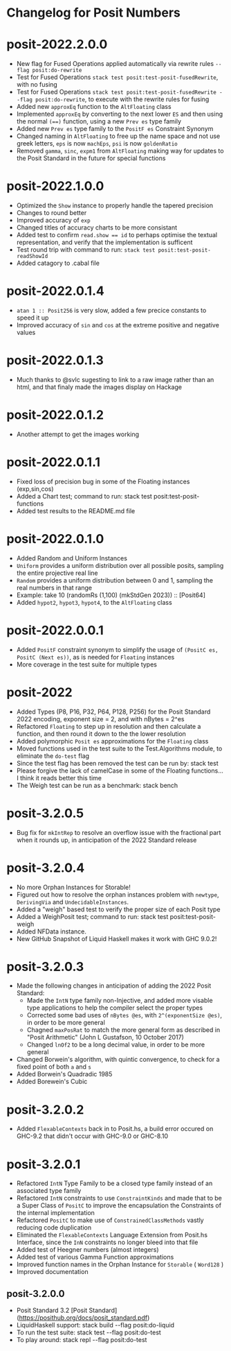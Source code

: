 # Changelog for Posit Numbers

# posit-2022.2.0.0

  * New flag for Fused Operations applied automatically via rewrite rules `--flag posit:do-rewrite`
  * Test for Fused Operations `stack test posit:test-posit-fusedRewrite`, with no fusing
  * Test for Fused Operations `stack test posit:test-posit-fusedRewrite --flag posit:do-rewrite`, to execute with the rewrite rules for fusing
  * Added new `approxEq` function to the `AltFloating` class
  * Implemented `approxEq` by converting to the next lower `ES` and then using the normal `(==)` function, using a new `Prev es` type family
  * Added new `Prev es` type family to the `PositF es` Constraint Synonym
  * Changed naming in `AltFloating` to free up the name space and not use greek letters, `eps` is now `machEps`, `psi` is now `goldenRatio`
  * Removed `gamma`, `sinc`, `expm1` from `AltFloating` making way for updates to the Posit Standard in the future for special functions

# posit-2022.1.0.0

  * Optimized the `Show` instance to properly handle the tapered precision
  * Changes to round better
  * Improved accuracy of `exp`
  * Changed titles of accuracy charts to be more consistant
  * Added test to confirm `read.show == id` to perhaps optimise the textual representation, and verify that the implementation is sufficent
  * Test round trip with command to run: `stack test posit:test-posit-readShowId`
  * Added catagory to .cabal file

# posit-2022.0.1.4

  * `atan 1 :: Posit256` is very slow, added a few precice constants to speed it up
  * Improved accuracy of `sin` and `cos` at the extreme positive and negative values

# posit-2022.0.1.3

  * Much thanks to @svlc sugesting to link to a raw image rather than an html, and that finaly made the images display on Hackage

# posit-2022.0.1.2

  * Another attempt to get the images working

# posit-2022.0.1.1

  * Fixed loss of precision bug in some of the Floating instances (exp,sin,cos)
  * Added a Chart test; command to run: stack test posit:test-posit-functions
  * Added test results to the README.md file

# posit-2022.0.1.0

  * Added Random and Uniform Instances
  * `Uniform` provides a uniform distribution over all possible posits, sampling the entire projective real line
  * `Random` provides a uniform distribution between 0 and 1, sampling the real numbers in that range
  * Example: take 10 (randomRs (1,100) (mkStdGen 2023)) :: [Posit64]
  * Added `hypot2`, `hypot3`, `hypot4`, to the `AltFloating` class

# posit-2022.0.0.1

  * Added `PositF` constraint synonym to simplify the usage of `(PositC es, PositC (Next es))`, as is needed for `Floating` instances
  * More coverage in the test suite for multiple types

# posit-2022

  * Added Types (P8, P16, P32, P64, P128, P256) for the Posit Standard 2022 encoding, exponent size = 2, and with nBytes = 2^es
  * Refactored `Floating` to step up in resolution and then calculate a function, and then round it down to the the lower resolution
  * Added polymorphic `Posit es` approximations for the `Floating` class
  * Moved functions used in the test suite to the Test.Algorithms module, to eliminate the `do-test` flag
  * Since the test flag has been removed the test can be run by: stack test
  * Please forgive the lack of camelCase in some of the Floating functions... I think it reads better this time
  * The Weigh test can be run as a benchmark: stack bench

# posit-3.2.0.5

  * Bug fix for `mkIntRep` to resolve an overflow issue with the fractional part when it rounds up, in anticipation of the 2022 Standard release

# posit-3.2.0.4

  * No more Orphan Instances for Storable!
  * Figured out how to resolve the orphan instances problem with `newtype`, `DerivingVia` and `UndecidableInstances`.
  * Added a "weigh" based test to verify the proper size of each Posit type
  * Added a WeighPosit test; command to run: stack test posit:test-posit-weigh
  * Added NFData instance.
  * New GitHub Snapshot of Liquid Haskell makes it work with GHC 9.0.2!

# posit-3.2.0.3

  * Made the following changes in anticipation of adding the 2022 Posit Standard:
      * Made the `IntN` type family non-Injective, and added more visable type applications to help the compiler select the proper types
      * Corrected some bad uses of `nBytes @es`, with `2^(exponentSize @es)`, in order to be more general
      * Chagned `maxPosRat` to match the more general form as described in "Posit Arithmetic" (John L Gustafson, 10 October 2017)
      * Changed `lnOf2` to be a long decimal value, in order to be more general
  * Changed Borwein's algorithm, with quintic convergence, to check for a fixed point of both `a` and `s`
  * Added Borwein's Quadradic 1985
  * Added Borewein's Cubic

# posit-3.2.0.2

  * Added `FlexableContexts` back in to Posit.hs, a build error occured on GHC-9.2 that didn't occur with GHC-9.0 or GHC-8.10

# posit-3.2.0.1

  * Refactored `IntN` Type Family to be a closed type family instead of an associated type family
  * Refactored `IntN` constraints to use `ConstraintKinds` and made that to be a Super Class of `PositC` to improve the encapsulation the Constraints of the internal implementation
  * Refactored `PositC` to make use of `ConstrainedClassMethods` vastly reducing code duplication
  * Eliminated the `FlexableContexts` Language Extension from Posit.hs Interface, since the `InN` constraints no longer bleed into that file
  * Added test of Heegner numbers (almost integers)
  * Added test of various Gamma Function approximations
  * Improved function names in the Orphan Instance for `Storable` ( `Word128` )
  * Improved documentation

## posit-3.2.0.0

  * Posit Standard 3.2 [Posit Standard] (https://posithub.org/docs/posit_standard.pdf)
  * LiquidHaskell support: stack build --flag posit:do-liquid
  * To run the test suite: stack test --flag posit:do-test
  * To play around: stack repl --flag posit:do-test

